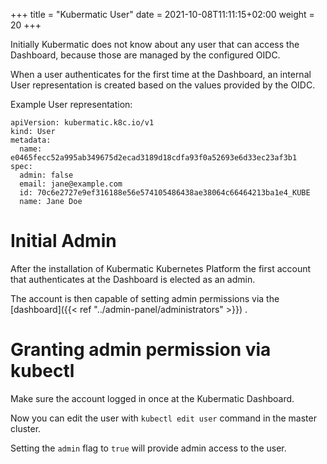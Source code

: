 +++
title = "Kubermatic User"
date = 2021-10-08T11:11:15+02:00
weight = 20
+++

Initially Kubermatic does not know about any user that can access the Dashboard, because those are managed by the configured OIDC.

When a user authenticates for the first time at the Dashboard, an internal User representation is created based on the values provided by the OIDC.

Example User representation:

```
apiVersion: kubermatic.k8c.io/v1
kind: User
metadata:
  name: e0465fecc52a995ab349675d2ecad3189d18cdfa93f0a52693e6d33ec23af3b1
spec:
  admin: false
  email: jane@example.com
  id: 70c6e2727e9ef316188e56e574105486438ae38064c66464213ba1e4_KUBE
  name: Jane Doe
```

# Initial Admin

After the installation of Kubermatic Kubernetes Platform the first account that authenticates at the Dashboard is elected as an admin.

The account is then capable of setting admin permissions via the [dashboard]({{< ref "../admin-panel/administrators" >}}) .

# Granting admin permission via kubectl

Make sure the account logged in once at the Kubermatic Dashboard.

Now you can edit the user with `kubectl edit user` command in the master cluster.

Setting the `admin` flag to `true` will provide admin access to the user.   
